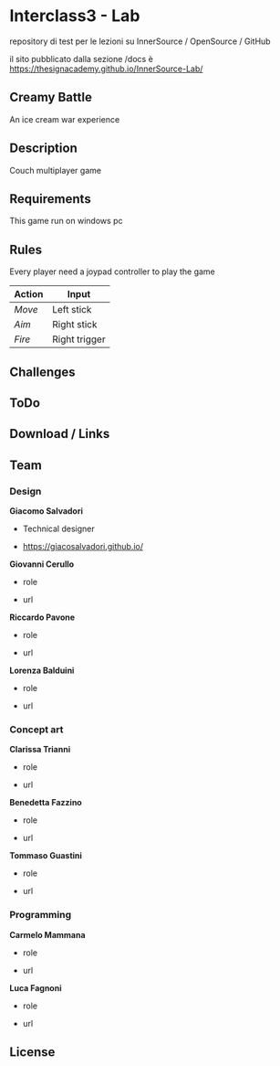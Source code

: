 # Interclass3 - Lab
repository di test per le lezioni su InnerSource / OpenSource / GitHub

il sito pubblicato dalla sezione /docs è https://thesignacademy.github.io/InnerSource-Lab/

## Creamy Battle
An ice cream war experience

## Description

Couch multiplayer game

## Requirements

This game run on windows pc

## Rules

Every player need a joypad controller to play the game
 
 | Action  | Input |
| ------------- | ------------- |
| *Move*  | Left stick  |
| *Aim*  | Right stick  |
| *Fire*  | Right trigger  |
 
## Challenges

## ToDo

## Download / Links

## Team

### Design

__Giacomo Salvadori__

- Technical designer

- https://giacosalvadori.github.io/ 

__Giovanni Cerullo__

- role

- url

__Riccardo Pavone__

- role

- url

__Lorenza Balduini__

- role

- url

### Concept art

__Clarissa Trianni__

- role

- url

__Benedetta Fazzino__

- role

- url

__Tommaso Guastini__

- role

- url

### Programming

__Carmelo Mammana__

- role

- url

__Luca Fagnoni__

- role

- url

## License

